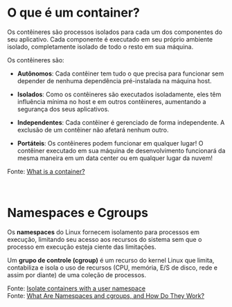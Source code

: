 # O que é um container?

Os contêineres são processos isolados para cada um dos componentes do seu aplicativo. Cada componente é executado em seu próprio ambiente isolado, completamente isolado de todo o resto em sua máquina.

Os contêineres são:

- **Autônomos**: Cada contêiner tem tudo o que precisa para funcionar sem depender de nenhuma dependência pré-instalada na máquina host.

- **Isolados**: Como os contêineres são executados isoladamente, eles têm influência mínima no host e em outros contêineres, aumentando a segurança dos seus aplicativos.

- **Independentes**: Cada contêiner é gerenciado de forma independente. A exclusão de um contêiner não afetará nenhum outro.

- **Portáteis**: Os contêineres podem funcionar em qualquer lugar! O contêiner executado em sua máquina de desenvolvimento funcionará da mesma maneira em um data center ou em qualquer lugar da nuvem!
    
Fonte: [What is a container?](https://docs.docker.com/get-started/docker-concepts/the-basics/what-is-a-container/)


<br>

# Namespaces e Cgroups

Os **namespaces** do Linux fornecem isolamento para processos em execução, limitando seu acesso aos recursos do sistema sem que o processo em execução esteja ciente das limitações.

Um **grupo de controle (cgroup)** é um recurso do kernel Linux que limita, contabiliza e isola o uso de recursos (CPU, memória, E/S de disco, rede e assim por diante) de uma coleção de processos.


Fonte: [Isolate containers with a user namespace](https://docs.docker.com/engine/security/userns-remap/)   
Fonte: [What Are Namespaces and cgroups, and How Do They Work?](https://blog.nginx.org/blog/what-are-namespaces-cgroups-how-do-they-work)
